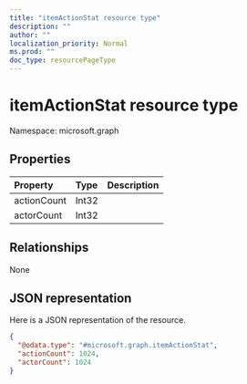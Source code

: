 ```yaml
---
title: "itemActionStat resource type"
description: ""
author: ""
localization_priority: Normal
ms.prod: ""
doc_type: resourcePageType
---
```


# itemActionStat resource type


Namespace: microsoft.graph



## Properties
|Property|Type|Description|
|:---|:---|:---|
|actionCount|Int32||
|actorCount|Int32||

## Relationships
None

## JSON representation
Here is a JSON representation of the resource.
<!-- {
  "blockType": "resource",
  "@odata.type": "microsoft.graph.itemActionStat"
}
-->
``` json
{
  "@odata.type": "#microsoft.graph.itemActionStat",
  "actionCount": 1024,
  "actorCount": 1024
}
```

